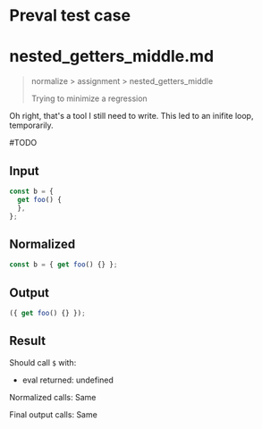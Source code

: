 # Preval test case

# nested_getters_middle.md

> normalize > assignment > nested_getters_middle
>
> Trying to minimize a regression

Oh right, that's a tool I still need to write. This led to an inifite loop, temporarily.

#TODO

## Input

`````js filename=intro
const b = {
  get foo() {
  },
};
`````

## Normalized

`````js filename=intro
const b = { get foo() {} };
`````

## Output

`````js filename=intro
({ get foo() {} });
`````

## Result

Should call `$` with:
 - eval returned: undefined

Normalized calls: Same

Final output calls: Same
